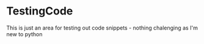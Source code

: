 # TestingCode
This is just an area for testing out code snippets - nothing chalenging as I'm new to python
